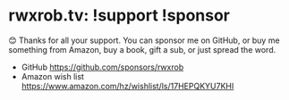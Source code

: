 # rwxrob.tv: !support !sponsor

😊 Thanks for all your support. You can sponsor me on GitHub, or buy me something from Amazon, buy a book, gift a sub, or just spread the word.

* GitHub <https://github.com/sponsors/rwxrob>
* Amazon wish list <https://www.amazon.com/hz/wishlist/ls/17HEPQKYU7KHI>
